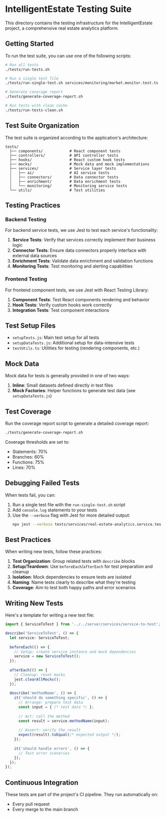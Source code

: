 # IntelligentEstate Testing Suite

This directory contains the testing infrastructure for the IntelligentEstate project, a comprehensive real estate analytics platform.

## Getting Started

To run the test suite, you can use one of the following scripts:

```bash
# Run all tests
./tests/run-tests.sh

# Run a single test file
./tests/run-single-test.sh services/monitoring/market.monitor.test.ts

# Generate coverage report
./tests/generate-coverage-report.sh

# Run tests with clean cache
./tests/run-tests-clean.sh
```

## Test Suite Organization

The test suite is organized according to the application's architecture:

```
tests/
  ├── components/            # React component tests
  ├── controllers/           # API controller tests
  ├── hooks/                 # React custom hook tests
  ├── mocks/                 # Mock data and mock implementations
  ├── services/              # Service layer tests
  │   ├── ai/                # AI service tests
  │   ├── connectors/        # Data connector tests
  │   ├── enrichment/        # Data enrichment tests
  │   └── monitoring/        # Monitoring service tests
  └── utils/                 # Test utilities
```

## Testing Practices

### Backend Testing

For backend service tests, we use Jest to test each service's functionality:

1. **Service Tests**: Verify that services correctly implement their business logic
2. **Connector Tests**: Ensure data connectors properly interface with external data sources
3. **Enrichment Tests**: Validate data enrichment and validation functions
4. **Monitoring Tests**: Test monitoring and alerting capabilities

### Frontend Testing

For frontend component tests, we use Jest with React Testing Library:

1. **Component Tests**: Test React components rendering and behavior
2. **Hook Tests**: Verify custom hooks work correctly
3. **Integration Tests**: Test component interactions

## Test Setup Files

- `setupTests.js`: Main test setup for all tests
- `setupDataTests.js`: Additional setup for data-intensive tests
- `testUtils.ts`: Utilities for testing (rendering components, etc.)

## Mock Data

Mock data for tests is generally provided in one of two ways:

1. **Inline**: Small datasets defined directly in test files
2. **Mock Factories**: Helper functions to generate test data (see `setupDataTests.js`)

## Test Coverage

Run the coverage report script to generate a detailed coverage report:

```bash
./tests/generate-coverage-report.sh
```

Coverage thresholds are set to:
- Statements: 70%
- Branches: 60%
- Functions: 75%
- Lines: 70%

## Debugging Failed Tests

When tests fail, you can:

1. Run a single test file with the `run-single-test.sh` script
2. Add `console.log` statements to your tests
3. Use the `--verbose` flag with Jest for more detailed output:
   ```bash
   npx jest --verbose tests/services/real-estate-analytics.service.test.ts
   ```

## Best Practices

When writing new tests, follow these practices:

1. **Test Organization**: Group related tests with `describe` blocks
2. **Setup/Teardown**: Use `beforeEach`/`afterEach` for test preparation and cleanup
3. **Isolation**: Mock dependencies to ensure tests are isolated
4. **Naming**: Name tests clearly to describe what they're testing
5. **Coverage**: Aim to test both happy paths and error scenarios

## Writing New Tests

Here's a template for writing a new test file:

```typescript
import { ServiceToTest } from '../../server/services/service-to-test';

describe('ServiceToTest', () => {
  let service: ServiceToTest;
  
  beforeEach(() => {
    // Setup: create service instance and mock dependencies
    service = new ServiceToTest();
  });
  
  afterEach(() => {
    // Cleanup: reset mocks
    jest.clearAllMocks();
  });
  
  describe('methodName', () => {
    it('should do something specific', () => {
      // Arrange: prepare test data
      const input = { /* test data */ };
      
      // Act: call the method
      const result = service.methodName(input);
      
      // Assert: verify the result
      expect(result).toEqual(/* expected output */);
    });
    
    it('should handle errors', () => {
      // Test error scenarios
    });
  });
});
```

## Continuous Integration

These tests are part of the project's CI pipeline. They run automatically on:
- Every pull request
- Every merge to the main branch